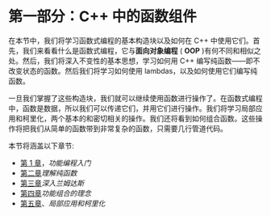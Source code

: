 # 第一部分：C++ 中的函数组件

在本节中，我们将学习函数式编程的基本构造块以及如何在 C++ 中使用它们。首先，我们来看看什么是函数式编程，它与**面向对象编程** ( **OOP** )有何不同和相似之处。然后，我们将深入不变性的基本思想，学习如何用 C++ 编写纯函数——即不改变状态的函数。然后我们将学习如何使用 lambdas，以及如何使用它们编写纯函数。

一旦我们掌握了这些构造块，我们就可以继续使用函数进行操作了。在函数式编程中，函数是数据，所以我们可以传递它们，并用它们进行操作。我们将学习局部应用和柯里化，两个基本的和密切相关的操作。我们还将看到如何组合函数。这些操作将把我们从简单的函数带到非常复杂的函数，只需要几行管道代码。

本节将涵盖以下章节:

*   [第 1 章](01.html)，*功能编程入门*
*   [第二章](02.html)*理解纯函数*
*   [第三章](03.html)*深入兰姆达斯*
*   [第四章](04.html)*功能组合的理念*
*   [第五章](05.html)、*局部应用和柯里化*